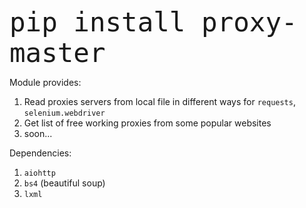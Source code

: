 <text style="font-size:50px">`pip install proxy-master`<text>

Module provides:

1) Read proxies servers from local file in different ways for `requests`, `selenium.webdriver`
2) Get list of free working proxies  from some popular websites
3) soon...

Dependencies:
1) `aiohttp`
2) `bs4` (beautiful soup)
3) `lxml`
